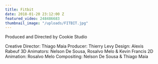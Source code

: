 ```yaml
---
title: Fitbit
date: 2018-01-20 23:12:00 Z
featured_video: 248486683
thumbnail_image: "/uploads/FITBIT.jpg"
---
```


Produced and Directed by Cookie Studio

Creative Director: Thiago Maia
Producer: Thierry Levy
Design: Alexis Rabeuf
3D Animators: Nelson De Sousa, Rosalvo Melo & Kevin Francis
2D Animation: Rosalvo Melo
Compositing: Nelson De Sousa & Thiago Maia